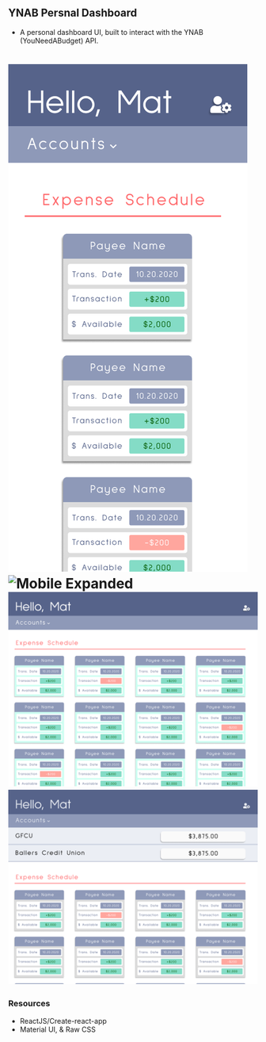 ## YNAB Persnal Dashboard
* A personal dashboard UI, built to interact with the YNAB (YouNeedABudget) API.


![Mobile Collapsed](wireframes/YNABHomeMobile.png)
![Mobile Expanded](wireframes/YNABHomeExpandedMobile.png)
![Desktop Collapsed](wireframes/YNABHome.png)
![Desktop Expanded](wireframes/HomeExpanded.png)
=======

### Resources
* ReactJS/Create-react-app
* Material UI, & Raw CSS

